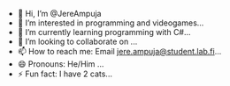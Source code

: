 - 👋 Hi, I’m @JereAmpuja
- 👀 I’m interested in programming and videogames...
- 🌱 I’m currently learning programming with C#...
- 💞️ I’m looking to collaborate on ...
- 📫 How to reach me: Email jere.ampuja@student.lab.fi...
- 😄 Pronouns: He/Him ...
- ⚡ Fun fact: I have 2 cats...

<!---
JereAmpuja/JereAmpuja is a ✨ special ✨ repository because its `README.md` (this file) appears on your GitHub profile.
You can click the Preview link to take a look at your changes.
--->
